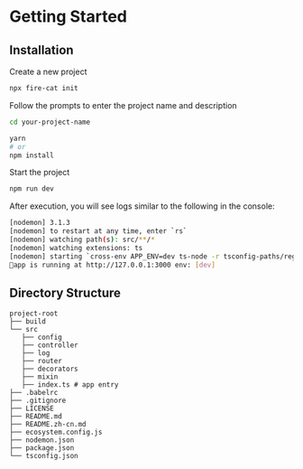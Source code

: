 # Getting Started

## Installation

Create a new project

```bash
npx fire-cat init
```
Follow the prompts to enter the project name and description

```bash
cd your-project-name

yarn
# or
npm install
```

Start the project

```bash
npm run dev
```

After execution, you will see logs similar to the following in the console:


```bash
[nodemon] 3.1.3
[nodemon] to restart at any time, enter `rs`
[nodemon] watching path(s): src/**/*
[nodemon] watching extensions: ts
[nodemon] starting `cross-env APP_ENV=dev ts-node -r tsconfig-paths/register src/index.ts`
🐳️app is running at http://127.0.0.1:3000 env: [dev]
```

## Directory Structure
```
project-root
├── build
└── src
   ├── config
   ├── controller
   ├── log
   ├── router
   ├── decorators
   ├── mixin
   ├── index.ts # app entry
├── .babelrc
├── .gitignore
├── LICENSE
├── README.md
├── README.zh-cn.md
├── ecosystem.config.js
├── nodemon.json
├── package.json
└── tsconfig.json
```

